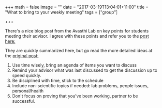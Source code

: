 +++
math = false
image = ""
date = "2017-03-19T13:04:01+11:00"
title = "What to bring to your weekly meeting"
tags = ["group"]

+++

There's a nice blog post from the Avasthi Lab on key points for students meeting their
advisor. I agree with these points and refer you to the [post here:](http://www.avasthilab.org/2017/03/14/what-to-bring-to-a-meeting-with-your-advisor/)

They are quickly summarized here, but go read the more detailed ideas at the [original post:](http://www.avasthilab.org/2017/03/14/what-to-bring-to-a-meeting-with-your-advisor/)

1. Use time wisely, bring an agenda of items you want to discuss
2. Remind your advisor what was last discussed to get the discussion up to speed quickly.
3. Be disciplined with time, stick to the schedule
4. Include non-scientific topics if needed: lab problems, people issues, personal/health
5. Don't focus on proving that you've been working, partner to be successful.